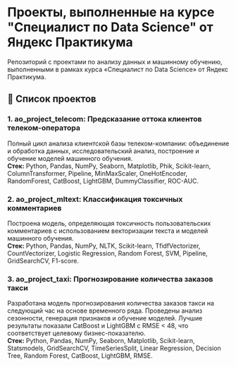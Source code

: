 # Проекты, выполненные на курсе "Специалист по Data Science" от Яндекс Практикума

Репозиторий с проектами по анализу данных и машинному обучению, выполненными в рамках курса «Специалист по Data Science» от Яндекс Практикума.

## 📂 Список проектов
### 1. ao_project_telecom: Предсказание оттока клиентов телеком-оператора
Полный цикл анализа клиентской базы телеком-компании: объединение и обработка данных, исследовательский анализ, построение и обучение моделей машинного обучения.  
**Стек:** Python, Pandas, NumPy, Seaborn, Matplotlib, Phik, Scikit-learn, ColumnTransformer, Pipeline, MinMaxScaler, OneHotEncoder, RandomForest, CatBoost, LightGBM, DummyClassifier, ROC-AUC.  

### 2. ao_project_mltext: Классификация токсичных комментариев
Построена модель, определяющая токсичность пользовательских комментариев с использованием векторизации текста и моделей машинного обучения.  
**Стек:** Python, Pandas, NumPy, NLTK, Scikit-learn, TfidfVectorizer, CountVectorizer, Logistic Regression, Random Forest, SVM, Pipeline, GridSearchCV, F1-score.

### 3. ao_project_taxi: Прогнозирование количества заказов такси  
Разработана модель прогнозирования количества заказов такси на следующий час на основе временного ряда. Проведены анализ сезонности, генерация признаков и обучение моделей. Лучшие результаты показали CatBoost и LightGBM с RMSE < 48, что соответствует целевому бизнес-показателю.  
**Стек:** Python, Pandas, NumPy, Seaborn, Matplotlib, Scikit-learn, Statsmodels, GridSearchCV, TimeSeriesSplit, Linear Regression, Decision Tree, Random Forest, CatBoost, LightGBM, RMSE.  
